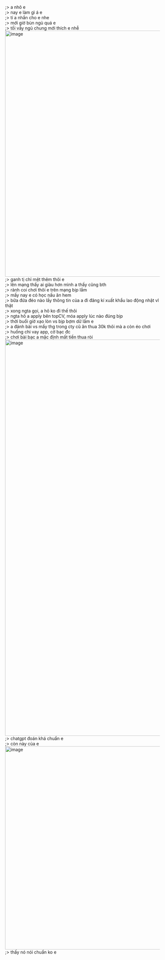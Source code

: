 ;> a nhô e<br>
;> nay e làm gì á e<br>
;> tí a nhắn cho e nhe<br>
;> mới giờ bùn ngủ quá e<br>
;> tối vầy ngủ chung mới thích e nhễ<br>
<img width="1201" height="798" alt="image" src="https://github.com/user-attachments/assets/76fd18d1-6187-4712-9b2b-b3ab84dea9cc" /><br>
;> ganh tị chỉ mệt thêm thôi e<br>
;> lên mạng thấy ai giàu hơn mình a thấy cũng bth<br>
;> rảnh coi chơi thôi e trên mạng bịp lắm<br>
;> mấy nay e có học nấu ăn hem<br>
;> bữa đứa đéo nào lấy thông tin của a đi đăng kí xuất khẩu lao động nhật vl thật<br>
;> xong ngta gọi, a hô ko đi thế thôi<br>
;> ngta hô a apply bên topCV, móa apply lúc nào đúng bịp<br>
;> thời buổi giờ xạo lòn vs bịp bợm dữ lắm e<br>
;> a đánh bài vs mấy thg trong cty cũ ăn thua 30k thôi mà a còn éo chơi<br>
;> huống chi vay app, cờ bạc đc<br>
;> chơi bài bạc a mặc định mất tiền thua ròi<br>
<img width="880" height="1285" alt="image" src="https://github.com/user-attachments/assets/e26c2954-ce19-468b-b849-fa7f948e3993" /><br>
;> chatgpt đoán khá chuẩn e<br>
;> còn này của e<br>
<img width="1252" height="659" alt="image" src="https://github.com/user-attachments/assets/0f754647-d40f-4e85-88f2-f02492404277" /><br>
;> thấy nó nói chuẩn ko e

